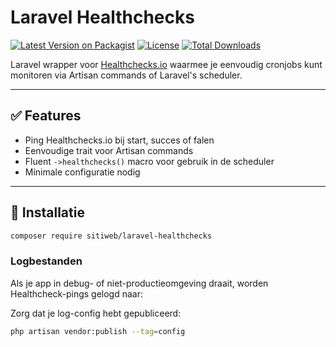 # Laravel Healthchecks

[![Latest Version on Packagist](https://img.shields.io/packagist/v/sitiweb/laravel-healthchecks.svg?style=flat-square)](https://packagist.org/packages/sitiweb/laravel-healthchecks)
[![License](https://img.shields.io/packagist/l/sitiweb/laravel-healthchecks.svg?style=flat-square)](LICENSE)
[![Total Downloads](https://img.shields.io/packagist/dt/sitiweb/laravel-healthchecks.svg?style=flat-square)](https://packagist.org/packages/sitiweb/laravel-healthchecks)

Laravel wrapper voor [Healthchecks.io](https://healthchecks.io) waarmee je eenvoudig cronjobs kunt monitoren via Artisan commands of Laravel's scheduler.

---

## ✅ Features

- Ping Healthchecks.io bij start, succes of falen
- Eenvoudige trait voor Artisan commands
- Fluent `->healthchecks()` macro voor gebruik in de scheduler
- Minimale configuratie nodig

---

## 🚀 Installatie

```bash
composer require sitiweb/laravel-healthchecks
```
### Logbestanden

Als je app in debug- of niet-productieomgeving draait, worden Healthcheck-pings gelogd naar:


Zorg dat je log-config hebt gepubliceerd:

```bash
php artisan vendor:publish --tag=config
```